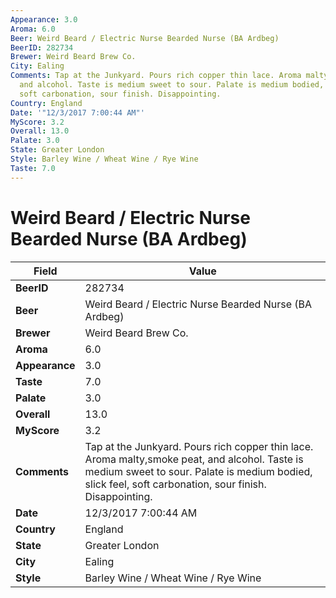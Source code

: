 ```yaml
---
Appearance: 3.0
Aroma: 6.0
Beer: Weird Beard / Electric Nurse Bearded Nurse (BA Ardbeg)
BeerID: 282734
Brewer: Weird Beard Brew Co.
City: Ealing
Comments: Tap at the Junkyard. Pours rich copper thin lace. Aroma malty,smoke  peat,
  and alcohol. Taste is medium sweet to sour. Palate is medium bodied, slick feel,
  soft carbonation, sour finish. Disappointing.
Country: England
Date: '"12/3/2017 7:00:44 AM"'
MyScore: 3.2
Overall: 13.0
Palate: 3.0
State: Greater London
Style: Barley Wine / Wheat Wine / Rye Wine
Taste: 7.0
---
```


# Weird Beard / Electric Nurse Bearded Nurse (BA Ardbeg)

| Field         | Value |
|---------------|-------|
| **BeerID** | 282734 |
| **Beer** | Weird Beard / Electric Nurse Bearded Nurse (BA Ardbeg) |
| **Brewer** | Weird Beard Brew Co. |
| **Aroma** | 6.0 |
| **Appearance** | 3.0 |
| **Taste** | 7.0 |
| **Palate** | 3.0 |
| **Overall** | 13.0 |
| **MyScore** | 3.2 |
| **Comments** | Tap at the Junkyard. Pours rich copper thin lace. Aroma malty,smoke  peat, and alcohol. Taste is medium sweet to sour. Palate is medium bodied, slick feel, soft carbonation, sour finish. Disappointing. |
| **Date** | 12/3/2017 7:00:44 AM |
| **Country** | England |
| **State** | Greater London |
| **City** | Ealing |
| **Style** | Barley Wine / Wheat Wine / Rye Wine |
